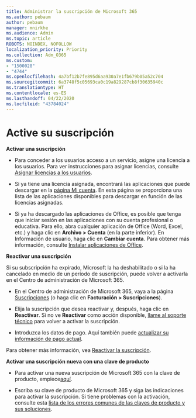 ```yaml
---
title: Administrar la suscripción de Microsoft 365
ms.author: pebaum
author: pebaum
manager: mnirkhe
ms.audience: Admin
ms.topic: article
ROBOTS: NOINDEX, NOFOLLOW
localization_priority: Priority
ms.collection: Adm_O365
ms.custom:
- "1500028"
- "4744"
ms.openlocfilehash: 4a7bf12b7fe895d6aa930a7e1fb679b05a52c704
ms.sourcegitcommit: 6a3748f5c05693ca0c19a829287cb8f30635940c
ms.translationtype: HT
ms.contentlocale: es-ES
ms.lasthandoff: 04/22/2020
ms.locfileid: "43784024"
---
```

# <a name="activate-your-subscription"></a>Active su suscripción

**Activar una suscripción**

- Para conceder a los usuarios acceso a un servicio, asigne una licencia a los usuarios. Para ver instrucciones para asignar licencias, consulte [Asignar licencias a los usuarios](https://docs.microsoft.com/microsoft-365/admin/manage/assign-licenses-to-users?view=o365-worldwide).

- Si ya tiene una licencia asignada, encontrará las aplicaciones que puede descargar en la [página Mi cuenta](https://portal.office.com/account/#installs). En esta página se proporciona una lista de las aplicaciones disponibles para descargar en función de las licencias asignadas.

- Si ya ha descargado las aplicaciones de Office, es posible que tenga que iniciar sesión en las aplicaciones con su cuenta profesional o educativa. Para ello, abra cualquier aplicación de Office (Word, Excel, etc.) y haga clic en **Archivo > Cuenta** (en la parte inferior). En Información de usuario, haga clic en **Cambiar cuenta**. Para obtener más información, consulte [Instalar aplicaciones de Office](https://docs.microsoft.com/microsoft-365/admin/setup/install-applications).

**Reactivar una suscripción**

Si su subscripción ha expirado, Microsoft la ha deshabilitado o si la ha cancelado en medio de un período de suscripción, puede volver a activarla en el Centro de administración de Microsoft 365.

- En el Centro de administración de Microsoft 365, vaya a la página [Suscripciones](https://go.microsoft.com/fwlink/p/?linkid=842054) (o haga clic en **Facturación > Suscripciones**).

- Elija la suscripción que desea reactivar y, después, haga clic en **Reactivar**. Si no ve **Reactivar** como acción disponible, [llame al soporte técnico](https://support.office.com/article/call-support-32a17ca7-6fa0-4870-8a8d-e25ba4ccfd4b) para volver a activar la suscripción.

- Introduzca los datos de pago. Aquí también puede [actualizar su información de pago actual](https://docs.microsoft.com/microsoft-365/commerce/billing-and-payments/add-update-or-remove-credit-card-or-bank-account?view=o365-worldwide).

Para obtener más información, vea [Reactivar la suscripción](https://docs.microsoft.com/office365/admin/subscriptions-and-billing/reactivate-your-subscription).

**Activar una suscripción nueva con una clave de producto**

- Para activar una nueva suscripción de Microsoft 365 con la clave de producto, empiece[aquí](https://support.office.com/article/where-to-enter-your-office-product-key-0a82e5ae-739e-4b92-a6f4-2ec780c185db).

- Escriba su clave de producto de Microsoft 365 y siga las indicaciones para activar la suscripción. Si tiene problemas con la activación, consulte esta [lista de los errores comunes de las claves de producto y sus soluciones](https://docs.microsoft.com/microsoft-365/commerce/product-key-errors-and-solutions).
